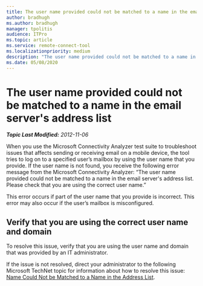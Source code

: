 ```yaml
---
title: The user name provided could not be matched to a name in the email server's address list
author: bradhugh
ms.author: bradhugh
manager: tpolitis
audience: ITPro 
ms.topic: article 
ms.service: remote-connect-tool
ms.localizationpriority: medium
description: "The user name provided could not be matched to a name in the email server's address list."
ms.date: 05/08/2020
---
```


# The user name provided could not be matched to a name in the email server's address list

_**Topic Last Modified:** 2012-11-06_

When you use the Microsoft Connectivity Analyzer test suite to troubleshoot issues that affects sending or receiving email on a mobile device, the tool tries to log on to a specified user’s mailbox by using the user name that you provide. If the user name is not found, you receive the following error message from the Microsoft Connectivity Analyzer: “The user name provided could not be matched to a name in the email server's address list. Please check that you are using the correct user name.”

This error occurs if part of the user name that you provide is incorrect. This error may also occur if the user’s mailbox is misconfigured.

## Verify that you are using the correct user name and domain

To resolve this issue, verify that you are using the user name and domain that was provided by an IT administrator.

If the issue is not resolved, direct your administrator to the following Microsoft TechNet topic for information about how to resolve this issue: [Name Could Not be Matched to a Name in the Address List](name-could-not-be-matched-name-address-list.md).
